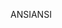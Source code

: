 <span data-ttu-id="42f8f-101">ANSI</span><span class="sxs-lookup"><span data-stu-id="42f8f-101">ANSI</span></span>